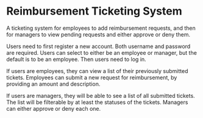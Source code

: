 # Reimbursement Ticketing System

A ticketing system for employees to add reimbursement requests, and then for managers to view pending requests and
either approve or deny them.

Users need to first register a new account. Both username and password are required. Users can select to either be an
employee or manager, but the default is to be an employee. Then users need to log in.

If users are employees, they can view a list of their previously submitted tickets. Employees can submit a new request
for reimbursement, by providing an amount and description.

If users are managers, they will be able to see a list of all submitted tickets. The list will be filterable by at least
the statuses of the tickets. Managers can either approve or deny each one.
